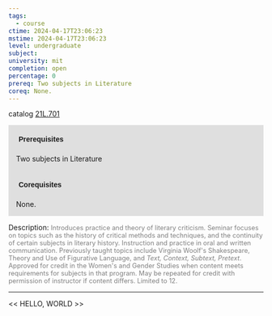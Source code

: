 ```yaml
---
tags:
  - course
ctime: 2024-04-17T23:06:23
mstime: 2024-04-17T23:06:23
level: undergraduate
subject: 
university: mit
completion: open
percentage: 0
prereq: Two subjects in Literature
coreq: None.
---
```


catalog [21L.701](http://student.mit.edu/catalog/m21La.html#21L.701)

<span style="display: block; padding: 15px; background-color: rgb(100, 100, 100, 0.2);"><font id="m_prereq2471_0" style="display: block; font-family: Arial, sans-serif; font-weight: bold; padding: 5px">Prerequisites</font><br><span id="prereq2471_0">Two subjects in Literature</span></span>
<span style="display: block; padding: 15px; background-color: rgb(100, 100, 100, 0.2);"><font id="m_coreq2471_0" style="display: block; font-family: Arial, sans-serif; font-weight: bold; padding: 5px">Corequisites</font><br><span id="coreq2471_0">None.</span></span>

<font style="">Description:</font>
<font style="color: grey; font-size: 0.8rem;">Introduces practice and theory of literary criticism. Seminar focuses on topics such as the history of critical methods and techniques, and the continuity of certain subjects in literary history. Instruction and practice in oral and written communication. Previously taught topics include Virginia Woolf's Shakespeare, Theory and Use of Figurative Language, and <i>Text, Context, Subtext, Pretext</i>. Approved for credit in the Women's and Gender Studies when content meets requirements for subjects in that program. May be repeated for credit with permission of instructor if content differs. Limited to 12.</font>



---

<< HELLO, WORLD >>
